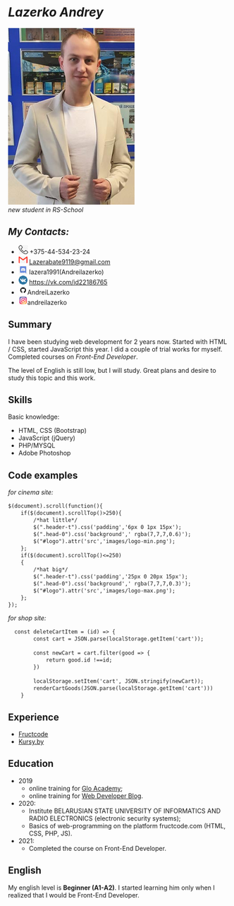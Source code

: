 # ___Lazerko Andrey___
![My-photo](images/My-photo.jpg)<br>
*new student in RS-School*

## ***My Contacts:***
* ![phone](images/phone.png)  +375-44-534-23-24
* ![gmail](images/gmail.png) Lazerabate9119@gmail.com
* ![discord](images/discord.png) lazera1991(Andreilazerko)
* ![vk](images/vk.png) https://vk.com/id22186765
* ![github](images/github.png)AndreiLazerko
* ![Instagram](images/instagram.png)andreilazerko

## **Summary**
I have been studying web development for 2 years now. Started with HTML / CSS, started JavaScript this year. I did a couple of trial works for myself. Completed courses on _Front-End Developer_.

The level of English is still low, but I will study. Great plans and desire to study this topic and this work.

## **Skills**
Basic knowledge:
* HTML, CSS (Bootstrap)
* JavaScript (jQuery)
* PHP/MYSQL
* Adobe Photoshop

## **Code examples**
*for cinema site:*
```
$(document).scroll(function(){
	if($(document).scrollTop()>250){
		/*hat little*/
		$(".header-t").css('padding','6px 0 1px 15px');
		$(".head-0").css('background',' rgba(7,7,7,0.6)');
		$("#logo").attr('src','images/logo-min.png');
	};
	if($(document).scrollTop()<=250)
	{
		/*hat big*/
		$(".header-t").css('padding','25px 0 20px 15px');
		$(".head-0").css('background',' rgba(7,7,7,0.3)');
		$("#logo").attr('src','images/logo-max.png');
	};
});
```
*for shop site:*
```
  const deleteCartItem = (id) => {
        const cart = JSON.parse(localStorage.getItem('cart'));

        const newCart = cart.filter(good => {
            return good.id !==id;
        })

        localStorage.setItem('cart', JSON.stringify(newCart));
        renderCartGoods(JSON.parse(localStorage.getItem('cart')))
    }
```

## **Experience** 
* [Fructcode](fructcode.com)
* [Kursy.by](Kursy.by)

## **Education** 
* 2019
    * online training for [Glo Academy](https://www.youtube.com/c/GloAcademyChannel);
    * online training for [Web Developer Blog](https://www.youtube.com/c/SuprunAlexey).
* 2020: 
    * Institute BELARUSIAN STATE UNIVERSITY OF INFORMATICS AND RADIO ELECTRONICS (electronic security systems);
    * Basics of web-programming on the platform fructcode.com (HTML, CSS, PHP, JS).
* 2021:
    * Completed the course on Front-End Developer.

## **English**
My english level is **Beginner (A1-A2)**. I started learning him only when I realized that I would be Front-End Developer.
